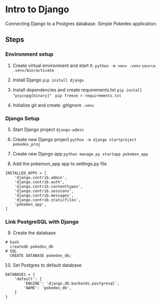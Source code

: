 # Intro to Django

Connecting Django to a Postgres database.
Simple Pokedex application.

## Steps

### Environment setup
1. Create virtual environment and start it.
```python -m venv .venv```
```source .venv/bin/activate```

2. Install Django
```pip install django ```

3. Install dependencies and create requirements.txt
```pip install "psycopg[binary]" ```
```pip freeze > requirements.txt```

4. Initialize git and create .gitignore
```.venv```

### Django Setup
5. Start Django project
```django-admin```

6. Create new Django project
```python -m django startproject pokedex_proj```

7. Create new Django app
```python manage.py startapp pokemon_app```

8. Add the pokemon_app app to settings.py file

```
INSTALLED_APPS = [
    'django.contrib.admin',
    'django.contrib.auth',
    'django.contrib.contenttypes',
    'django.contrib.sessions',
    'django.contrib.messages',
    'django.contrib.staticfiles',
    'pokemon_app',
]
```

### Link PostgreSQL with Django
9. Create the database
```
# bash
  createdb pokedex_db
# SQL 
  CREATE DATABASE pokedex_db;
```

10. Set Postgres to default database
```
DATABASES = {
    'default': {
        'ENGINE': 'django.db.backends.postgresql',
        'NAME': 'pokedex_db',
    }
}
```
